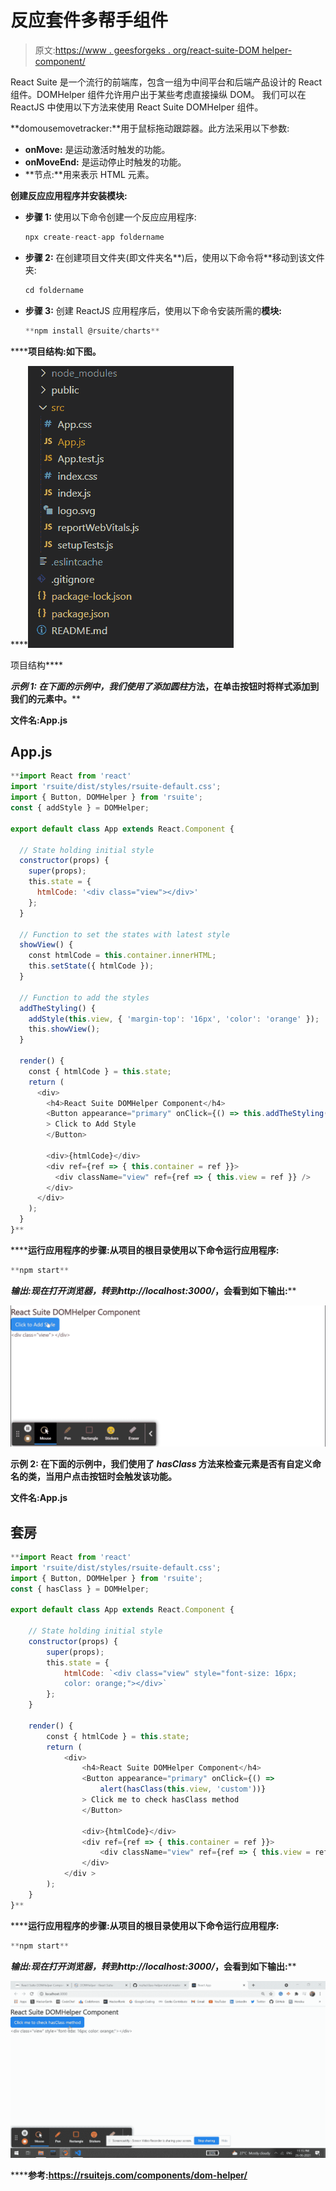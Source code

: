 # 反应套件多帮手组件

> 原文:[https://www . geesforgeks . org/react-suite-DOM helper-component/](https://www.geeksforgeeks.org/react-suite-domhelper-component/)

React Suite 是一个流行的前端库，包含一组为中间平台和后端产品设计的 React 组件。DOMHelper 组件允许用户出于某些考虑直接操纵 DOM。  我们可以在 ReactJS 中使用以下方法来使用 React Suite DOMHelper 组件。

**domousemovetracker:**用于鼠标拖动跟踪器。此方法采用以下参数:

*   **onMove:** 是运动激活时触发的功能。
*   **onMoveEnd:** 是运动停止时触发的功能。
*   **节点:**用来表示 HTML 元素。

**创建反应应用程序并安装模块:**

*   **步骤 1:** 使用以下命令创建一个反应应用程序:

    ```jsx
    npx create-react-app foldername
    ```

*   **步骤 2:** 在创建项目文件夹(即文件夹名**)后，使用以下命令将**移动到该文件夹:

    ```jsx
    cd foldername
    ```

*   **步骤 3:** 创建 ReactJS 应用程序后，使用以下命令安装所需的****模块:****

    ```jsx
    **npm install @rsuite/charts**
    ```

******项目结构:**如下图。****

****![](img/f04ae0d8b722a9fff0bd9bd138b29c23.png)

项目结构**** 

******示例 1:** 在下面的示例中，我们使用了*添加圆柱*方法，在单击按钮时将样式添加到我们的元素中。****

******文件名:App.js******

## ****App.js****

```jsx
**import React from 'react'
import 'rsuite/dist/styles/rsuite-default.css';
import { Button, DOMHelper } from 'rsuite';
const { addStyle } = DOMHelper;

export default class App extends React.Component {

  // State holding initial style
  constructor(props) {
    super(props);
    this.state = {
      htmlCode: '<div class="view"></div>'
    };
  }

  // Function to set the states with latest style
  showView() {
    const htmlCode = this.container.innerHTML;
    this.setState({ htmlCode });
  }

  // Function to add the styles
  addTheStyling() {
    addStyle(this.view, { 'margin-top': '16px', 'color': 'orange' });
    this.showView();
  }

  render() {
    const { htmlCode } = this.state;
    return (
      <div>
        <h4>React Suite DOMHelper Component</h4>
        <Button appearance="primary" onClick={() => this.addTheStyling()}
        > Click to Add Style
        </Button>

        <div>{htmlCode}</div>
        <div ref={ref => { this.container = ref }}>
          <div className="view" ref={ref => { this.view = ref }} />
        </div>
      </div>
    );
  }
}**
```

******运行应用程序的步骤:**从项目的根目录使用以下命令运行应用程序:****

```jsx
**npm start**
```

******输出:**现在打开浏览器，转到***http://localhost:3000/***，会看到如下输出:****

****![](img/e0615c8a247dc2c3d1da00ef6f8c9541.png)****

******示例 2:** 在下面的示例中，我们使用了 *hasClass* 方法来检查元素是否有自定义命名的类，当用户点击按钮时会触发该功能。****

******文件名:App.js******

## ****套房****

```jsx
**import React from 'react'
import 'rsuite/dist/styles/rsuite-default.css';
import { Button, DOMHelper } from 'rsuite';
const { hasClass } = DOMHelper;

export default class App extends React.Component {

    // State holding initial style
    constructor(props) {
        super(props);
        this.state = {
            htmlCode: `<div class="view" style="font-size: 16px; 
            color: orange;"></div>`
        };
    }

    render() {
        const { htmlCode } = this.state;
        return (
            <div>
                <h4>React Suite DOMHelper Component</h4>
                <Button appearance="primary" onClick={() =>
                    alert(hasClass(this.view, 'custom'))}
                > Click me to check hasClass method
                </Button>

                <div>{htmlCode}</div>
                <div ref={ref => { this.container = ref }}>
                    <div className="view" ref={ref => { this.view = ref }} />
                </div>
            </div >
        );
    }
}**
```

******运行应用程序的步骤:**从项目的根目录使用以下命令运行应用程序:****

```jsx
**npm start**
```

******输出:**现在打开浏览器，转到***http://localhost:3000/***，会看到如下输出:****

****![](img/78ecdc074b04aed5473594a91930d34c.png)****

******参考:**https://rsuitejs.com/components/dom-helper/****